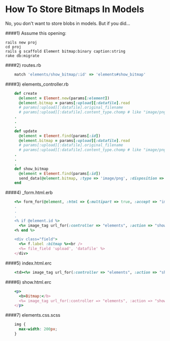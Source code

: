 How To Store Bitmaps In Models
=========

No, you don't want to store blobs in models.  But if you did...

####1) Assume this opening:

    rails new proj
    cd proj
    rails g scaffold Element bitmap:binary caption:string
    rake db:migrate

####2) routes.rb

```ruby
    match 'elements/show_bitmap/:id' => 'elements#show_bitmap'
```

####3) elements_controller.rb

```ruby
    def create
      @element = Element.new(params[:element])
      @element.bitmap = params[:upload][:datafile].read
      # params[:upload][:datafile].original_filename 
      # params[:upload][:datafile].content_type.chomp # like "image/png"
    .
    .
    .
    def update
      @element = Element.find(params[:id])
      @element.bitmap = params[:upload][:datafile].read
      # params[:upload][:datafile].original_filename 
      # params[:upload][:datafile].content_type.chomp # like "image/png"
    .
    .
    .
    def show_bitmap
      @element = Element.find(params[:id])
      send_data(@element.bitmap, :type => 'image/png', :disposition => 'inline')
    end
```

####4) _form.html.erb    

```ruby
    <%= form_for(@element, :html => {:multipart => true, :accept => "image/*; capture=camera"}) do |f| %>
    .
    . 
    .
    <% if @element.id %>
      <%= image_tag url_for(:controller => "elements", :action => "show_bitmap", :id => @element.id) %>
    <% end %>

    <div class="field">
      <%= f.label :bitmap %><br />
      <%= file_field 'upload', 'datafile' %>
    </div>
```

####5) index.html.erc

```ruby
    <td><%= image_tag url_for(:controller => "elements", :action => "show_bitmap", :id => element.id) %></td>
```

####6) show.html.erc

```ruby
    <p>
      <b>Bitmap:</b>
      <%= image_tag url_for(:controller => "elements", :action => "show_bitmap", :id => @element.id) %>
    </p>
```

####7) elements.css.scss

```css
    img {
      max-width: 200px;
    }
```

